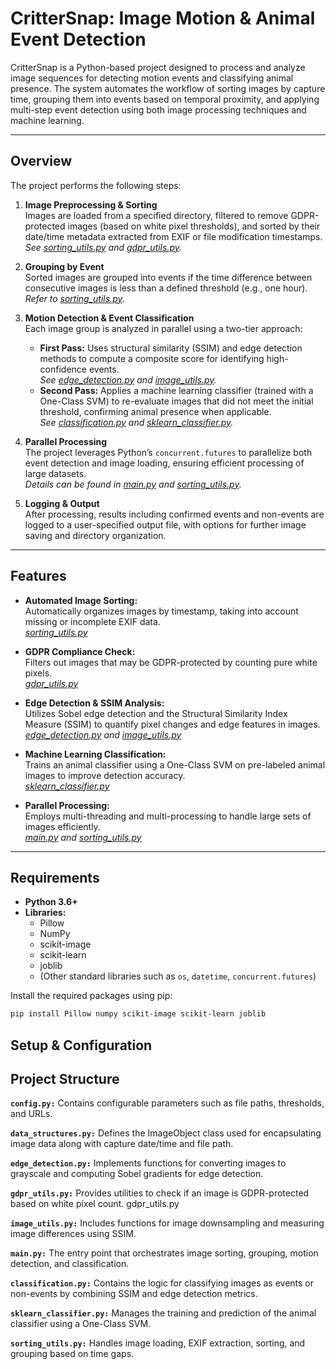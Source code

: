 # CritterSnap: Image Motion & Animal Event Detection

CritterSnap is a Python-based project designed to process and analyze image sequences for detecting motion events and classifying animal presence. The system automates the workflow of sorting images by capture time, grouping them into events based on temporal proximity, and applying multi-step event detection using both image processing techniques and machine learning.

---

## Overview

The project performs the following steps:

1. **Image Preprocessing & Sorting**  
   Images are loaded from a specified directory, filtered to remove GDPR-protected images (based on white pixel thresholds), and sorted by their date/time metadata extracted from EXIF or file modification timestamps.  
   *See [sorting_utils.py](sorting_utils.py) and [gdpr_utils.py](gdpr_utils.py).*

2. **Grouping by Event**  
   Sorted images are grouped into events if the time difference between consecutive images is less than a defined threshold (e.g., one hour).  
   *Refer to [sorting_utils.py](sorting_utils.py).*

3. **Motion Detection & Event Classification**  
   Each image group is analyzed in parallel using a two-tier approach:
   - **First Pass:** Uses structural similarity (SSIM) and edge detection methods to compute a composite score for identifying high-confidence events.  
     *See [edge_detection.py](edge_detection.py) and [image_utils.py](image_utils.py).*
   - **Second Pass:** Applies a machine learning classifier (trained with a One-Class SVM) to re-evaluate images that did not meet the initial threshold, confirming animal presence when applicable.  
     *See [classification.py](classification.py) and [sklearn_classifier.py](sklearn_classifier.py).*

4. **Parallel Processing**  
   The project leverages Python’s `concurrent.futures` to parallelize both event detection and image loading, ensuring efficient processing of large datasets.  
   *Details can be found in [main.py](main.py) and [sorting_utils.py](sorting_utils.py).*

5. **Logging & Output**  
   After processing, results including confirmed events and non-events are logged to a user-specified output file, with options for further image saving and directory organization.

---

## Features

- **Automated Image Sorting:**  
  Automatically organizes images by timestamp, taking into account missing or incomplete EXIF data.  
  *[sorting_utils.py](sorting_utils.py)*

- **GDPR Compliance Check:**  
  Filters out images that may be GDPR-protected by counting pure white pixels.  
  *[gdpr_utils.py](gdpr_utils.py)*

- **Edge Detection & SSIM Analysis:**  
  Utilizes Sobel edge detection and the Structural Similarity Index Measure (SSIM) to quantify pixel changes and edge features in images.  
  *[edge_detection.py](edge_detection.py) and [image_utils.py](image_utils.py)*

- **Machine Learning Classification:**  
  Trains an animal classifier using a One-Class SVM on pre-labeled animal images to improve detection accuracy.  
  *[sklearn_classifier.py](sklearn_classifier.py)*

- **Parallel Processing:**  
  Employs multi-threading and multi-processing to handle large sets of images efficiently.  
  *[main.py](main.py) and [sorting_utils.py](sorting_utils.py)*

---

## Requirements

- **Python 3.6+**
- **Libraries:**  
  - Pillow  
  - NumPy  
  - scikit-image  
  - scikit-learn  
  - joblib  
  - (Other standard libraries such as `os`, `datetime`, `concurrent.futures`)

Install the required packages using pip:

```bash
pip install Pillow numpy scikit-image scikit-learn joblib
```
## Setup & Configuration


## Project Structure
**`config.py:`**
Contains configurable parameters such as file paths, thresholds, and URLs.

**`data_structures.py:`**
Defines the ImageObject class used for encapsulating image data along with capture date/time and file path.

**`edge_detection.py:`**
Implements functions for converting images to grayscale and computing Sobel gradients for edge detection.

**`gdpr_utils.py:`**
Provides utilities to check if an image is GDPR-protected based on white pixel count.
gdpr_utils.py

**`image_utils.py:`**
Includes functions for image downsampling and measuring image differences using SSIM.

**`main.py:`**
The entry point that orchestrates image sorting, grouping, motion detection, and classification.

**`classification.py:`**
Contains the logic for classifying images as events or non-events by combining SSIM and edge detection metrics.

**`sklearn_classifier.py:`**
Manages the training and prediction of the animal classifier using a One-Class SVM.

**`sorting_utils.py:`**
Handles image loading, EXIF extraction, sorting, and grouping based on time gaps.
